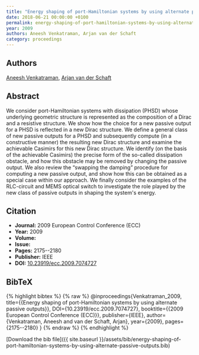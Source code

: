 ```yaml
---
title: "Energy shaping of port-Hamiltonian systems by using alternate passive outputs"
date: 2018-06-21 00:00:00 +0100
permalink: energy-shaping-of-port-hamiltonian-systems-by-using-alternate-passive-outputs
year: 2009
authors: Aneesh Venkatraman, Arjan van der Schaft
category: proceedings
---
```

 
## Authors
[Aneesh Venkatraman](authors/aneesh-venkatraman), [Arjan van der Schaft](authors/arjan-van-der-schaft)
 
## Abstract
We consider port-Hamiltonian systems with dissipation (PHSD) whose underlying geometric structure is represented as the composition of a Dirac and a resistive structure. We show how the choice for a new passive output for a PHSD is reflected in a new Dirac structure. We define a general class of new passive outputs for a PHSD and subsequently compute (in a constructive manner) the resulting new Dirac structure and examine the achievable Casimirs for this new Dirac structure. We identify (on the basis of the achievable Casimirs) the precise form of the so-called dissipation obstacle, and how this obstacle may be removed by changing the passive output. We also review the “swapping the damping” procedure for computing a new passive output, and show how this can be obtained as a special case within our approach. We finally consider the examples of the RLC-circuit and MEMS optical switch to investigate the role played by the new class of passive outputs in shaping the system's energy.
 
## Citation
- **Journal:** 2009 European Control Conference (ECC)
- **Year:** 2009
- **Volume:** 
- **Issue:** 
- **Pages:** 2175--2180
- **Publisher:** IEEE
- **DOI:** [10.23919/ecc.2009.7074727](https://doi.org/10.23919/ecc.2009.7074727)
 
## BibTeX
{% highlight bibtex %}
{% raw %}
@inproceedings{Venkatraman_2009,
  title={{Energy shaping of port-Hamiltonian systems by using alternate passive outputs}},
  DOI={10.23919/ecc.2009.7074727},
  booktitle={{2009 European Control Conference (ECC)}},
  publisher={IEEE},
  author={Venkatraman, Aneesh and van der Schaft, Arjan},
  year={2009},
  pages={2175--2180}
}
{% endraw %}
{% endhighlight %}
 
[Download the bib file]({{ site.baseurl }}/assets/bib/energy-shaping-of-port-hamiltonian-systems-by-using-alternate-passive-outputs.bib)
 
